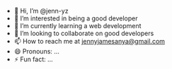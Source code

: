 - 👋 Hi, I’m @jenn-yz
- 👀 I’m interested in being a good developer
- 🌱 I’m currently learning a web development
- 💞️ I’m looking to collaborate on good developers
- 📫 How to reach me at jennyjamesanya@gmail.com
- 😄 Pronouns: ...
- ⚡ Fun fact: ...

<!---
jenn-yz/jenn-yz is a ✨ special ✨ repository because its `README.md` (this file) appears on your GitHub profile.
You can click the Preview link to take a look at your changes.
--->
